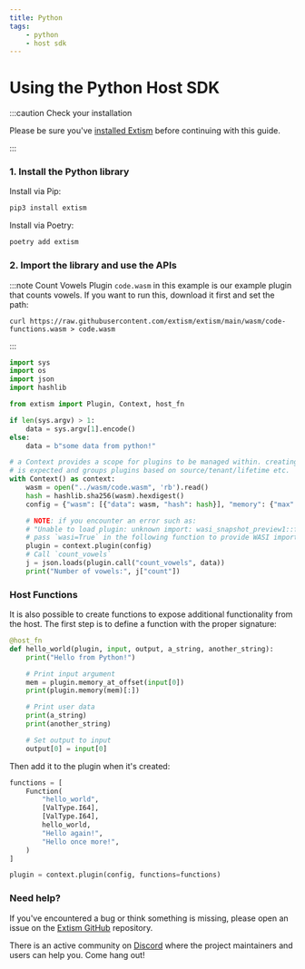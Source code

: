 ```yaml
---
title: Python
tags:
    - python
    - host sdk
---
```


# Using the Python Host SDK


:::caution Check your installation

Please be sure you've [installed Extism](/docs/install) before continuing with this guide.

:::

### 1. Install the Python library

Install via Pip:
```sh
pip3 install extism
```

Install via Poetry:
```sh
poetry add extism
```

### 2. Import the library and use the APIs

:::note Count Vowels Plugin
`code.wasm` in this example is our example plugin that counts vowels. If you want to run this, download it first and set the path:

```
curl https://raw.githubusercontent.com/extism/extism/main/wasm/code-functions.wasm > code.wasm
```
:::

```python title=app.py
import sys
import os
import json
import hashlib

from extism import Plugin, Context, host_fn

if len(sys.argv) > 1:
    data = sys.argv[1].encode()
else:
    data = b"some data from python!"

# a Context provides a scope for plugins to be managed within. creating multiple contexts
# is expected and groups plugins based on source/tenant/lifetime etc.
with Context() as context:
    wasm = open("../wasm/code.wasm", 'rb').read()
    hash = hashlib.sha256(wasm).hexdigest()
    config = {"wasm": [{"data": wasm, "hash": hash}], "memory": {"max": 5}}

    # NOTE: if you encounter an error such as: 
    # "Unable to load plugin: unknown import: wasi_snapshot_preview1::fd_write has not been defined"
    # pass `wasi=True` in the following function to provide WASI imports to your plugin.
    plugin = context.plugin(config)
    # Call `count_vowels`
    j = json.loads(plugin.call("count_vowels", data))
    print("Number of vowels:", j["count"])
```

### Host Functions

It is also possible to create functions to expose additional functionality from the host. The first step
is to define a function with the proper signature:

```python
@host_fn
def hello_world(plugin, input, output, a_string, another_string):
    print("Hello from Python!")

    # Print input argument
    mem = plugin.memory_at_offset(input[0])
    print(plugin.memory(mem)[:])

    # Print user data
    print(a_string)
    print(another_string)

    # Set output to input 
    output[0] = input[0]


```

Then add it to the plugin when it's created:

```python
functions = [
    Function(
        "hello_world",
        [ValType.I64],
        [ValType.I64],
        hello_world,
        "Hello again!",
        "Hello once more!",
    )
]

plugin = context.plugin(config, functions=functions)
```

### Need help?

If you've encountered a bug or think something is missing, please open an issue on the [Extism GitHub](https://github.com/extism/extism) repository.

There is an active community on [Discord](https://discord.gg/cx3usBCWnc) where the project maintainers and users can help you. Come hang out!

